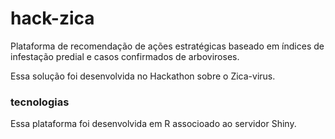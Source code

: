 # hack-zica

Plataforma de recomendação de ações estratégicas baseado em índices de infestação predial e casos confirmados de arboviroses.

Essa solução foi desenvolvida no Hackathon sobre o Zica-virus.


### tecnologias
Essa plataforma foi desenvolvida em R associoado ao servidor Shiny. 
